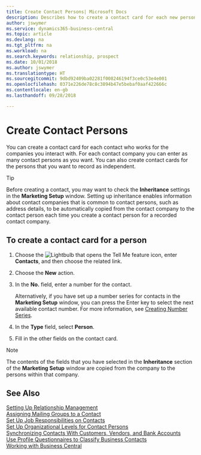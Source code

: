 ```yaml
---
title: Create Contact Persons| Microsoft Docs
description: Describes how to create a contact card for each new person or prospect you interact with or have a business relationship with.
author: jswymer
ms.service: dynamics365-business-central
ms.topic: article
ms.devlang: na
ms.tgt_pltfrm: na
ms.workload: na
ms.search.keywords: relationship, prospect
ms.date: 10/01/2018
ms.author: jswymer
ms.translationtype: HT
ms.sourcegitcommit: 9dbd92409ba02281f008246194f3ce0c53e4e001
ms.openlocfilehash: 0371e226de78c8c3894b47e5bebaf0aaf422666c
ms.contentlocale: en-gb
ms.lasthandoff: 09/28/2018

---
```

# <a name="create-contact-persons"></a>Create Contact Persons
You can create a contact card for each contact who works for the companies you interact with. For each contact company you can enter as many contact persons as you want. You can also create contact cards for the persons that you want to record as independent.

> [!TIP]  
>   Before creating a contact, you may want to check the **Inheritance** settings in the **Marketing Setup** window. Setting up inheritance enables information about contact companies that is common to contact persons, such as address details, to be automatically copied from the contact company to the contact person each time you create a contact person for a recorded contact company.

## <a name="to-create-a-contact-card-for-a-person"></a>To create a contact card for a person
1. Choose the ![Lightbulb that opens the Tell Me feature](media/ui-search/search_small.png "Tell me what you want to do") icon, enter **Contacts**, and then choose the related link.
2. Choose the **New** action.
3. In the **No.** field, enter a number for the contact.

    Alternatively, if you have set up a number series for contacts in the **Marketing Setup** window, you can press the Enter key to select the next available contact number. For more information, see [Creating Number Series](ui-create-number-series.md).
4. In the **Type** field, select **Person**.
5. Fill in the other fields on the contact card.

> [!NOTE]  
>   The contents of the fields that you have selected in the **Inheritance** section of the **Marketing Setup** window are copied from the company to the persons within that company.

## <a name="see-also"></a>See Also
[Setting Up Relationship Management](marketing-setup-marketing.md)  
[Assigning Mailing Groups to a Contact](marketing-mailing-groups.md#AssignMailGroupContact)  
[Set Up Job Responsibilities on Contacts](marketing-job-responsibilities.md)  
[Set Up Organizational Levels for Contact Persons](marketing-organizational-levels.md)  
[Synchronizing Contacts With Customers, Vendors, and Bank Accounts](marketing-synchronize-contacts-customers-vendors-bank-accounts.md)  
[Use Profile Questionnaires to Classify Business Contacts](marketing-create-contact-profile-questionnaire.md)  
[Working with Business Central](ui-work-product.md)  

